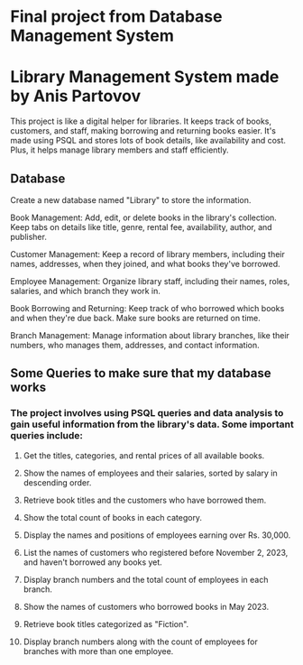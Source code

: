 # Final project from Database Management System 

# Library Management System made by Anis Partovov 
This project is like a digital helper for libraries. It keeps track of books, customers, and staff, making borrowing and returning books easier. It's made using PSQL and stores lots of book details, like availability and cost. Plus, it helps manage library members and staff efficiently.

## Database
Create a new database named "Library" to store the information.

Book Management: Add, edit, or delete books in the library's collection. Keep tabs on details like title, genre, rental fee, availability, author, and publisher.

Customer Management: Keep a record of library members, including their names, addresses, when they joined, and what books they've borrowed.

Employee Management: Organize library staff, including their names, roles, salaries, and which branch they work in.

Book Borrowing and Returning: Keep track of who borrowed which books and when they're due back. Make sure books are returned on time.

Branch Management: Manage information about library branches, like their numbers, who manages them, addresses, and contact information.


## Some Queries to make sure that my database works 

### The project involves using PSQL queries and data analysis to gain useful information from the library's data. Some important queries include:


1) Get the titles, categories, and rental prices of all available books.

2) Show the names of employees and their salaries, sorted by salary in descending order.

3) Retrieve book titles and the customers who have borrowed them.

4) Show the total count of books in each category.

5) Display the names and positions of employees earning over Rs. 30,000.

6) List the names of customers who registered before November 2, 2023, and haven't borrowed any books yet.

7) Display branch numbers and the total count of employees in each branch.

8) Show the names of customers who borrowed books in May 2023.

9) Retrieve book titles categorized as "Fiction".

10) Display branch numbers along with the count of employees for branches with more than one employee.


